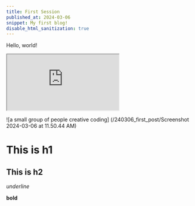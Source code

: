 ```yaml
---
title: First Session
published_at: 2024-03-06
snippet: My first blog!
disable_html_sanitization: true
---
```


Hello, world!

<iframe src="https://editor.p5js.org/kimnhudiep2003/full/4xTclF0v2"></iframe>

![a small group of people creative coding] (/240306_first_post/Screenshot 2024-03-06 at 11.50.44 AM)

# This is h1

## This is h2

_underline_

**bold**
